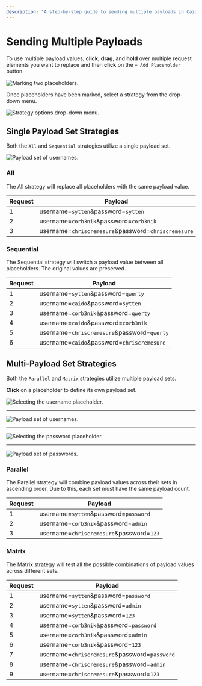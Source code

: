 ```yaml
---
description: "A step-by-step guide to sending multiple payloads in Caido's Automate feature using different strategies like All, Sequential, Parallel, and Matrix combinations."
---
```


# Sending Multiple Payloads

To use multiple payload values, **click**, **drag**, and **hold** over multiple request elements you want to replace and then **click** on the `+ Add Placeholder` button.

<img alt="Marking two placeholders." src="/_images/automate_placeholder_multiple.png" center/>

Once placeholders have been marked, select a strategy from the drop-down menu.

<img alt="Strategy options drop-down menu." src="/_images/automate_strategies.png" center/>

## Single Payload Set Strategies

Both the `All` and `Sequential` strategies utilize a single payload set.

<img alt="Payload set of usernames." src="/_images/automate_usernames.png" center/>

### All

The All strategy will replace all placeholders with the same payload value.

| Request | Payload                                             |
|---------|-----------------------------------------------------|
| 1       | username=`sytten`&password=`sytten`                 |
| 2       | username=`corb3nik`&password=`corb3nik`             |
| 3       | username=`chriscremesure`&password=`chriscremesure` |

### Sequential

The Sequential strategy will switch a payload value between all placeholders. The original values are preserved.

| Request | Payload                                     |
|---------|---------------------------------------------|
| 1       | username=`sytten`&password=`qwerty`         |
| 2       | username=`caido`&password=`sytten`          |
| 3       | username=`corb3nik`&password=`qwerty`       |
| 4       | username=`caido`&password=`corb3nik`        |
| 5       | username=`chriscremesure`&password=`qwerty` |
| 6       | username=`caido`&password=`chriscremesure`  |

## Multi-Payload Set Strategies

Both the `Parallel` and `Matrix` strategies utilize multiple payload sets.

**Click** on a placeholder to define its own payload set.

<img alt="Selecting the username placeholder." src="/_images/automate_username_placeholder.png" center/>

---

<img alt="Payload set of usernames." src="/_images/automate_usernames.png" center/>

---

<img alt="Selecting the password placeholder." src="/_images/automate_password_placeholder.png" center/>

---

<img alt="Payload set of passwords." src="/_images/automate_passwords.png" center/>

### Parallel

The Parallel strategy will combine payload values across their sets in ascending order. Due to this, each set must have the same payload count.

| Request | Payload                                  |
|---------|------------------------------------------|
| 1       | username=`sytten`&password=`password`    |
| 2       | username=`corb3nik`&password=`admin`     |
| 3       | username=`chriscremesure`&password=`123` |

### Matrix

The Matrix strategy will test all the possible combinations of payload values across different sets.

| Request | Payload                                       |
|---------|-----------------------------------------------|
| 1       | username=`sytten`&password=`password`         |
| 2       | username=`sytten`&password=`admin`            |
| 3       | username=`sytten`&password=`123`              |
| 4       | username=`corb3nik`&password=`password`       |
| 5       | username=`corb3nik`&password=`admin`          |
| 6       | username=`corb3nik`&password=`123`            |
| 7       | username=`chriscremesure`&password=`password` |
| 8       | username=`chriscremesure`&password=`admin`    |
| 9       | username=`chriscremesure`&password=`123`      |
